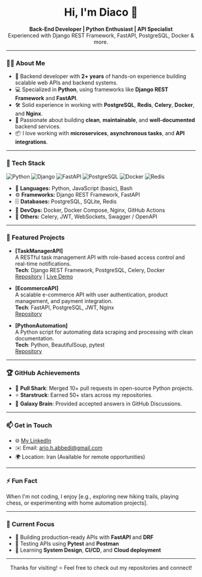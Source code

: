 <h1 align="center">Hi, I'm Diaco 👋</h1>

<p align="center">
  <b>Back-End Developer | Python Enthusiast | API Specialist</b><br>
  Experienced with Django REST Framework, FastAPI, PostgreSQL, Docker & more.
</p>

---

### 👨‍💻 About Me

- 🧠 Backend developer with **2+ years** of hands-on experience building scalable web APIs and backend systems.
- 💻 Specialized in **Python**, using frameworks like **Django REST Framework** and **FastAPI**.
- 🛠️ Solid experience in working with **PostgreSQL**, **Redis**, **Celery**, **Docker**, and **Nginx**.
- 🚀 Passionate about building **clean**, **maintainable**, and **well-documented** backend services.
- 📦 I love working with **microservices**, **asynchronous tasks**, and **API integrations**.

---

### 🔧 Tech Stack

![Python](https://img.shields.io/badge/python-3670A0?style=flat&logo=python&logoColor=ffdd54)
![Django](https://img.shields.io/badge/django-092E20?style=flat&logo=django&logoColor=white)
![FastAPI](https://img.shields.io/badge/fastapi-009688?style=flat&logo=fastapi&logoColor=white)
![PostgreSQL](https://img.shields.io/badge/postgresql-316192?style=flat&logo=postgresql&logoColor=white)
![Docker](https://img.shields.io/badge/docker-0db7ed?style=flat&logo=docker&logoColor=white)
![Redis](https://img.shields.io/badge/redis-CC0000?style=flat&logo=redis&logoColor=white)

- 🐍 **Languages:** Python, JavaScript (basic), Bash
- ⚙️ **Frameworks:** Django REST Framework, FastAPI
- 🗄️ **Databases:** PostgreSQL, SQLite, Redis
- 🐳 **DevOps:** Docker, Docker Compose, Nginx, GitHub Actions
- 🔌 **Others:** Celery, JWT, WebSockets, Swagger / OpenAPI

---

### 🌟 Featured Projects

- **[TaskManagerAPI]**  
  A RESTful task management API with role-based access control and real-time notifications.  
  **Tech**: Django REST Framework, PostgreSQL, Celery, Docker  
  [Repository](https://github.com/diaco-dev/task-manager-api) | [Live Demo](https://task-manager-api.example.com)

- **[EcommerceAPI]**  
  A scalable e-commerce API with user authentication, product management, and payment integration.  
  **Tech**: FastAPI, PostgreSQL, JWT, Nginx  
  [Repository](https://github.com/diaco-dev/ecommerce-api)

- **[PythonAutomation]**  
  A Python script for automating data scraping and processing with clean documentation.  
  **Tech**: Python, BeautifulSoup, pytest  
  [Repository](https://github.com/diaco-dev/python-automation)

---

### 🏆 GitHub Achievements

- 🦈 **Pull Shark**: Merged 10+ pull requests in open-source Python projects.
- ⭐ **Starstruck**: Earned 50+ stars across my repositories.
- 🧠 **Galaxy Brain**: Provided accepted answers in GitHub Discussions.

---

### 📫 Get in Touch

- 🌐 [My LinkedIn](www.linkedin.com/in/ario-hasanabbadi-09b918381)
- ✉️ Email: ario.h.abbedi@gmail.com
- 🌍 Location: Iran (Available for remote opportunities)

---

### ⚡ Fun Fact
When I'm not coding, I enjoy [e.g., exploring new hiking trails, playing chess, or experimenting with home automation projects].

---

### 🧠 Current Focus

- 🔭 Building production-ready APIs with **FastAPI** and **DRF**
- 🧪 Testing APIs using **Pytest** and **Postman**
- 🧠 Learning **System Design**, **CI/CD**, and **Cloud deployment**

---


<p align="center">Thanks for visiting! ⭐ Feel free to check out my repositories and connect!</p>
